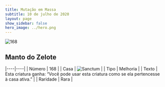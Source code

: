 ```yaml
---
title: Mutação em Massa
subtitle: 10 de julho de 2020
layout: page
show_sidebar: false
hero_image: ../hero.png
---
```


![168](https://cdn.keyforgegame.com/media/card_front/pt/479_168_JQ9XCRRXC36G_pt.png)

## Manto do Zelote

|----|----|
| Número | 168 |
| Casa | ![Sanctum](https://archonarcana.com/images/thumb/c/c7/Sanctum.png/22px-Sanctum.png "Santuário") |
| Tipo | Melhoria |
| Texto | Esta criatura ganha: “Você pode usar esta criatura como se ela pertencesse à casa ativa.” |
| Raridade | Rara |
